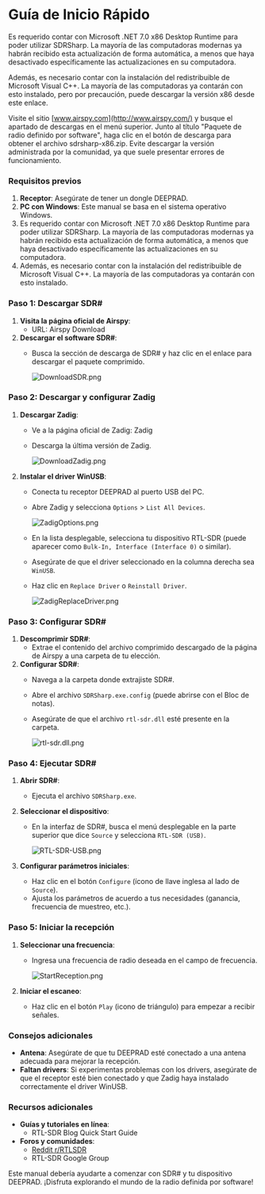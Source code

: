 # Guía de Inicio Rápido

Es requerido contar con Microsoft .NET 7.0 x86 Desktop Runtime para poder utilizar SDRSharp. La mayoría de las computadoras modernas ya habrán recibido esta actualización de forma automática, a menos que haya desactivado específicamente las actualizaciones en su computadora.

Además, es necesario contar con la instalación del redistribuible de Microsoft Visual C++. La mayoría de las computadoras ya contarán con esto instalado, pero por precaución, puede descargar la versión x86 desde este enlace.

Visite el sitio [www.airspy.com](http://www.airspy.com/) y busque el apartado de descargas en el menú superior. Junto al título "Paquete de radio definido por software", haga clic en el botón de descarga para obtener el archivo sdrsharp-x86.zip. Evite descargar la versión administrada por la comunidad, ya que suele presentar errores de funcionamiento.

### Requisitos previos

1. **Receptor**: Asegúrate de tener un dongle DEEPRAD.
2. **PC con Windows**: Este manual se basa en el sistema operativo Windows.
3. Es requerido contar con Microsoft .NET 7.0 x86 Desktop Runtime para poder utilizar SDRSharp. La mayoría de las computadoras modernas ya habrán recibido esta actualización de forma automática, a menos que haya desactivado específicamente las actualizaciones en su computadora.
4. Además, es necesario contar con la instalación del redistribuible de Microsoft Visual C++. La mayoría de las computadoras ya contarán con esto instalado.

### Paso 1: Descargar SDR#

1. **Visita la página oficial de Airspy**:
    - URL: Airspy Download
2. **Descargar el software SDR#**:
    - Busca la sección de descarga de SDR# y haz clic en el enlace para descargar el paquete comprimido.
    
        ![DownloadSDR.png](../assets/images/photos/DownloadSDR.png)

### Paso 2: Descargar y configurar Zadig

1. **Descargar Zadig**:
    - Ve a la página oficial de Zadig: Zadig
    - Descarga la última versión de Zadig.
            
        ![DownloadZadig.png](../assets/images/photos/DownloadZadig.png)

2. **Instalar el driver WinUSB**:
    - Conecta tu receptor DEEPRAD al puerto USB del PC.
    - Abre Zadig y selecciona `Options` > `List All Devices`.
    
        ![ZadigOptions.png](../assets/images/photos/ZadigOptions.png)
    
    - En la lista desplegable, selecciona tu dispositivo RTL-SDR (puede aparecer como `Bulk-In, Interface (Interface 0)` o similar).
    - Asegúrate de que el driver seleccionado en la columna derecha sea `WinUSB`.
    - Haz clic en `Replace Driver` o `Reinstall Driver`.
    
        ![ZadigReplaceDriver.png](../assets/images/photos/ZadigReplaceDriver.png)  

### Paso 3: Configurar SDR#

1. **Descomprimir SDR#**:
    - Extrae el contenido del archivo comprimido descargado de la página de Airspy a una carpeta de tu elección.
2. **Configurar SDR#**:
    - Navega a la carpeta donde extrajiste SDR#.
    - Abre el archivo `SDRSharp.exe.config` (puede abrirse con el Bloc de notas).
    - Asegúrate de que el archivo `rtl-sdr.dll` esté presente en la carpeta.
    
        ![rtl-sdr.dll.png](../assets/images/photos/rtl-sdr.dll.png)

### Paso 4: Ejecutar SDR#

1. **Abrir SDR#**:
    - Ejecuta el archivo `SDRSharp.exe`.
2. **Seleccionar el dispositivo**:
    - En la interfaz de SDR#, busca el menú desplegable en la parte superior que dice `Source` y selecciona `RTL-SDR (USB)`.

        ![RTL-SDR-USB.png](../assets/images/photos/RTL-SDR-USB.png)
    
3. **Configurar parámetros iniciales**:
    - Haz clic en el botón `Configure` (ícono de llave inglesa al lado de `Source`).
    - Ajusta los parámetros de acuerdo a tus necesidades (ganancia, frecuencia de muestreo, etc.).

### Paso 5: Iniciar la recepción

1. **Seleccionar una frecuencia**:
    - Ingresa una frecuencia de radio deseada en el campo de frecuencia.
    
        ![StartReception.png](../assets/images/photos/StartReception.png)
    
2. **Iniciar el escaneo**:
    - Haz clic en el botón `Play` (icono de triángulo) para empezar a recibir señales.

### Consejos adicionales

- **Antena**: Asegúrate de que tu DEEPRAD esté conectado a una antena adecuada para mejorar la recepción.
- **Faltan drivers**: Si experimentas problemas con los drivers, asegúrate de que el receptor esté bien conectado y que Zadig haya instalado correctamente el driver WinUSB.

### Recursos adicionales

- **Guías y tutoriales en línea**:
    - RTL-SDR Blog Quick Start Guide
- **Foros y comunidades**:
    - [Reddit r/RTLSDR](https://www.reddit.com/r/RTLSDR/)
    - RTL-SDR Google Group

Este manual debería ayudarte a comenzar con SDR# y tu dispositivo DEEPRAD. ¡Disfruta explorando el mundo de la radio definida por software!